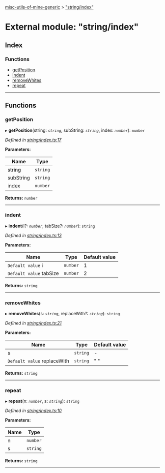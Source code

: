 [misc-utils-of-mine-generic](../README.md) > ["string/index"](../modules/_string_index_.md)

# External module: "string/index"

## Index

### Functions

* [getPosition](_string_index_.md#getposition)
* [indent](_string_index_.md#indent)
* [removeWhites](_string_index_.md#removewhites)
* [repeat](_string_index_.md#repeat)

---

## Functions

<a id="getposition"></a>

###  getPosition

▸ **getPosition**(string: *`string`*, subString: *`string`*, index: *`number`*): `number`

*Defined in [string/index.ts:17](https://github.com/cancerberoSgx/misc-utils-of-mine/blob/eabad80/misc-utils-of-mine-generic/src/string/index.ts#L17)*

**Parameters:**

| Name | Type |
| ------ | ------ |
| string | `string` |
| subString | `string` |
| index | `number` |

**Returns:** `number`

___
<a id="indent"></a>

###  indent

▸ **indent**(i?: *`number`*, tabSize?: *`number`*): `string`

*Defined in [string/index.ts:13](https://github.com/cancerberoSgx/misc-utils-of-mine/blob/eabad80/misc-utils-of-mine-generic/src/string/index.ts#L13)*

**Parameters:**

| Name | Type | Default value |
| ------ | ------ | ------ |
| `Default value` i | `number` | 1 |
| `Default value` tabSize | `number` | 2 |

**Returns:** `string`

___
<a id="removewhites"></a>

###  removeWhites

▸ **removeWhites**(s: *`string`*, replaceWith?: *`string`*): `string`

*Defined in [string/index.ts:21](https://github.com/cancerberoSgx/misc-utils-of-mine/blob/eabad80/misc-utils-of-mine-generic/src/string/index.ts#L21)*

**Parameters:**

| Name | Type | Default value |
| ------ | ------ | ------ |
| s | `string` | - |
| `Default value` replaceWith | `string` | &quot; &quot; |

**Returns:** `string`

___
<a id="repeat"></a>

###  repeat

▸ **repeat**(n: *`number`*, s: *`string`*): `string`

*Defined in [string/index.ts:10](https://github.com/cancerberoSgx/misc-utils-of-mine/blob/eabad80/misc-utils-of-mine-generic/src/string/index.ts#L10)*

**Parameters:**

| Name | Type |
| ------ | ------ |
| n | `number` |
| s | `string` |

**Returns:** `string`

___

